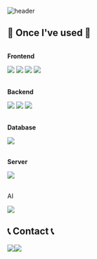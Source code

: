 ![header](https://capsule-render.vercel.app/api?type=waving&color=gradient&height=150&section=header&text=Backend-Developer&fontSize=60)
<br>

## 🔨 Once I've used 🔨
<div style="display:flex; flex-direction:column; align-items:flex-start;">
  <!--Frontend-->
      <p><strong>Frontend</strong></p>
    <div>
        <img src="https://img.shields.io/badge/HTML5-E34F26?style=flat-square&logo=html5&logoColor=white"> 
        <img src="https://img.shields.io/badge/CSS-1572B6?style=flat-square&logo=css3&logoColor=white"> 
        <img src="https://img.shields.io/badge/JavaScript-F7DF1E?style=flat-square&logo=javascript&logoColor=black"> 
        <img src="https://img.shields.io/badge/REACT-61DAFB?style=flat-square&logo=react&logoColor=white"> 
    </div>
  <br>
    <!-- Backend -->
    <p><strong>Backend</strong></p>
    <div>
        <img src="https://img.shields.io/badge/Java-007396?style=for-the-badge&logo=Java&logoColor=white"> 
        <img src="https://img.shields.io/badge/Python-3776AB?style=for-the-badge&logo=Python&logoColor=white">
        <img src="https://img.shields.io/badge/Spring Boot-6DB33F?style=for-the-badge&logo=spring boot&logoColor=white"> 
    </div>
  <br>
    <!-- Database -->
    <p><strong>Database</strong></p>
    <div>
        <img src="https://img.shields.io/badge/mysql-4479A1?style=for-the-badge&logo=mysql&logoColor=white"> 
    </div>
  <br>
    <!-- Server -->
    <p><strong>Server</strong></p>
    <div>
        <img src="https://img.shields.io/badge/Google Cloud-4285F4?style=for-the-badge&logo=googlecloud&logoColor=white"> 
    </div>
  <br>
    <!-- AI -->
    <p><string>AI</string></p>
    <div>
        <img src="https://img.shields.io/badge/Python-3776AB?style=for-the-badge&logo=Python&logoColor=white"> <br>
</div>

## 📞 Contact 📞
<div style="display:flex; flex-direction:row;">
    <a href="mailto:gwonhajin2@gmail.com">
        <img src="https://img.shields.io/badge/Gmail-EA4335?style=for-the-badge&logo=Gmail&logoColor=white"> 
    </a>
    <a href="https://www.instagram.com/everlazing_hajin">
        <img src="https://img.shields.io/badge/Instagram-E4405F?style=for-the-badge&logo=Instagram&logoColor=white"> 
    </a>
</div>
